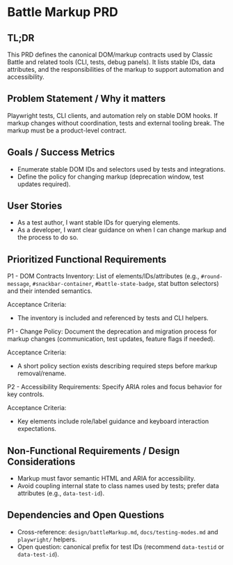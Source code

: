 # Battle Markup PRD

## TL;DR

This PRD defines the canonical DOM/markup contracts used by Classic Battle and related tools (CLI, tests, debug panels). It lists stable IDs, data attributes, and the responsibilities of the markup to support automation and accessibility.

## Problem Statement / Why it matters

Playwright tests, CLI clients, and automation rely on stable DOM hooks. If markup changes without coordination, tests and external tooling break. The markup must be a product-level contract.

## Goals / Success Metrics

- Enumerate stable DOM IDs and selectors used by tests and integrations.
- Define the policy for changing markup (deprecation window, test updates required).

## User Stories

- As a test author, I want stable IDs for querying elements.
- As a developer, I want clear guidance on when I can change markup and the process to do so.

## Prioritized Functional Requirements

P1 - DOM Contracts Inventory: List of elements/IDs/attributes (e.g., `#round-message`, `#snackbar-container`, `#battle-state-badge`, stat button selectors) and their intended semantics.

Acceptance Criteria:

- The inventory is included and referenced by tests and CLI helpers.

P1 - Change Policy: Document the deprecation and migration process for markup changes (communication, test updates, feature flags if needed).

Acceptance Criteria:

- A short policy section exists describing required steps before markup removal/rename.

P2 - Accessibility Requirements: Specify ARIA roles and focus behavior for key controls.

Acceptance Criteria:

- Key elements include role/label guidance and keyboard interaction expectations.

## Non-Functional Requirements / Design Considerations

- Markup must favor semantic HTML and ARIA for accessibility.
- Avoid coupling internal state to class names used by tests; prefer data attributes (e.g., `data-test-id`).

## Dependencies and Open Questions

- Cross-reference: `design/battleMarkup.md`, `docs/testing-modes.md` and `playwright/` helpers.
- Open question: canonical prefix for test IDs (recommend `data-testid` or `data-test-id`).

